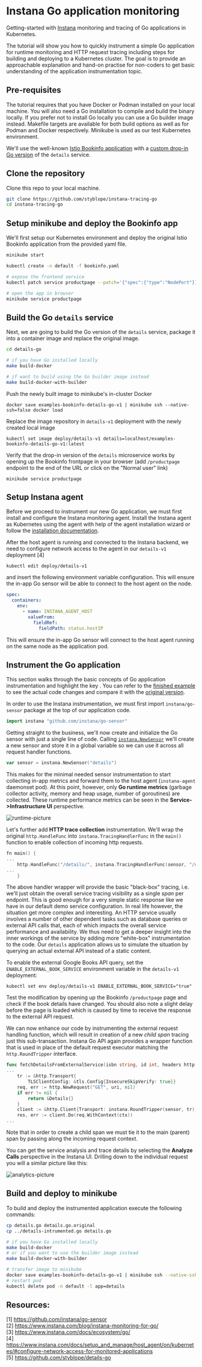 # Instana Go application monitoring
Getting-started with [Instana](https://www.instana.com/) monitoring and tracing of Go applications in Kubernetes.

The tutorial will show you how to quickly instrument a simple Go application for runtime monitoring and HTTP request tracing including steps for building and deploying to a Kubernetes cluster. The goal is to provide an approachable explanation and hand-on practise for non-coders to get basic understanding of the application instrumentation topic.

## Pre-requisites
The tutorial requires that you have Docker or Podman installed on your local machine. You will also need a Go installation to compile and build the binary locally. If you prefer not to install Go locally you can use a Go builder image instead. Makefile targets are available for both build options as well as for Podman and Docker respectively. Minikube is used as our test Kubernetes environment.


We'll use the well-known [Istio Bookinfo application](https://istio.io/latest/docs/examples/bookinfo/) with a [custom drop-in Go version](https://github.com/styblope/details-go) of the `details` service.

## Clone the repository
Clone this repo to your local machine.
```sh
git clone https://github.com/styblope/instana-tracing-go
cd instana-tracing-go
```

## Setup minikube and deploy the Bookinfo app
We'll first setup our Kubernetes environment and deploy the original Istio Bookinfo application from the provided yaml file.
```sh
minikube start

kubectl create -n default -f bookinfo.yaml

# expose the frontend service
kubectl patch service productpage --patch='{"spec":{"type":"NodePort"}}'

# open the app in browser
minikube service productpage
```

## Build the Go `details` service
Next, we are going to build the Go version of the `details` service, package it into a container image and replace the original image.
```sh
cd details-go

# if you have Go installed locally
make build-docker

# if want to build using the Go builder image instead
make build-docker-with-builder
```

Push the newly built image to minikube's in-cluster Docker
```
docker save examples-bookinfo-details-go-v1 | minikube ssh --native-ssh=false docker load
```

Replace the image repository in `details-v1` deployment with the newly created local image
```
kubectl set image deploy/details-v1 details=localhost/examples-bookinfo-details-go-v1:latest
```

Verify that the drop-in version of the `details` microservice works by opening up the Bookinfo frontpage in your browser (add `/productpage` endpoint to the end of the URL or click on the "Normal user" link)
```
minikube service productpage
```

## Setup Instana agent
Before we proceed to instrument our new Go application, we must first install and configure the Instana monitoring agent. Install the Instana agent as Kubernetes using the agent with help of the agent installation wizard or follow the [installation documentation](https://www.instana.com/docs/ecosystem/kubernetes/).

After the host agent is running and connected to the Instana backend, we need to configure network access to the agent in our `details-v1` deployment [4] 
```
kubectl edit deploy/details-v1
```
and insert the following environment variable configuration. This will ensure the in-app Go sensor will be able to connect to the host agent on the node.
```yaml
spec:
  containers:
    env:
      - name: INSTANA_AGENT_HOST
        valueFrom:
          fieldRef:
            fieldPath: status.hostIP
```
This will ensure the in-app Go sensor will connect to the host agent running on the same node as the application pod.


## Instrument the Go application
This section walks through the basic concepts of Go application instrumentation and highlight the key . You can refer to the [finished example](details-instrumented.go) to see the actual code changes and compare it with the [original version](https://github.com/styblope/details-go/blob/master/details.go).

In order to use the Instana instrumentation, we must first import `instana/go-sensor` package at the top of our application code.
```go
import instana "github.com/instana/go-sensor"
```

Getting straight to the business, we'll now create and initialize the Go sensor with just a single line of code. Calling [`instana.NewSensor`](https://pkg.go.dev/github.com/instana/go-sensor/#NewSensor) we'll create a new sensor and store it in a global variable so we can use it across all request handler functions.
```go
var sensor = instana.NewSensor("details")
```
This makes for the minimal needed sensor instrumentation to start collecting in-app metrics and forward them to the host agent (`instana-agent` daemonset pod). At this point, however, only **Go runtime metrics** (garbage collector activity, memory and heap usage, number of goroutines) are collected. These runtime performance metrics can be seen in the  **Service->Infrastructure UI** perspective.

![runtime-picture](img/runtime.png)

Let's further add **HTTP trace collection** instrumentation. We'll wrap the original `http.HandleFunc` into `instana.TracingHandlerFunc` in the `main()` function to enable collection of incoming http requests.
```go
fn main() {
...
	http.HandleFunc("/details/", instana.TracingHandlerFunc(sensor, "/details", details))
...
    }
```
The above handler wrapper will provide the basic "black-box" tracing, i.e. we'll just obtain the overall service tracing visibility as a single *span* per endpoint. This is good enough for a very simple static response like we have in our default demo service configuration. In real life however, the situation get more complex and interesting. An HTTP service usually involves a number of other dependent tasks such as database queries or external API calls that, each of which impacts the overall service performance and availability. We thus need to get a deeper insight into the inner workings of the service by adding more "white-box" instrumentation to the code. Our `details` application allows us to simulate the situation by querying an actual external API instead of a static content.

To enable the external Google Books API query, set the `ENABLE_EXTERNAL_BOOK_SERVICE` environment variable in the `details-v1` deployment:
```
kubectl set env deploy/details-v1 ENABLE_EXTERNAL_BOOK_SERVICE="true"
```
Test the modification by opening up the Bookinfo `/productpage` page and check if the book details have changed. You should also note a slight delay before the page is loaded which is caused by time to receive the response to the external API request.

We can now enhance our code by instrumenting the external request handling function, which will result in creation of a new *child span* tracing just this sub-transaction. Instana Go API again provides a wrapper function that is used in place of the default request executor matching the `http.RoundTripper` interface.
```go
func fetchDetailsFromExternalService(isbn string, id int, headers http.Header, ctx context.Context) *Details {
...
	tr := &http.Transport{
		TLSClientConfig: &tls.Config{InsecureSkipVerify: true}}
	req, err := http.NewRequest("GET", uri, nil)
	if err != nil {
		return &Details{}
	}
	client := &http.Client{Transport: instana.RoundTripper(sensor, tr), Timeout: 5 * time.Second}
	res, err := client.Do(req.WithContext(ctx))
...
```
Note that in order to create a child span we must tie it to the main (parent) span by passing along the incoming request context.

You can get the service analysis and trace details by selecting the **Analyze Calls** perspective in the Instana UI. Drilling down to the individual request you will a similar picture like this:

![analytics-picture](img/analytics.png)

## Build and deploy to minikube
To build and deploy the instrumented application execute the following commands:
```sh
cp details.go details.go.original
cp ../details-intrumented.go details.go

# if you have Go installed locally
make build-docker
# or if you want to use the builder image instead
make build-docker-with-builder

# transfer image to minikube
docker save examples-bookinfo-details-go-v1 | minikube ssh --native-ssh=false docker load
# restart pod
kubectl delete pod -n default -l app=details
```


## Resources:
[1] https://github.com/instana/go-sensor  
[2] https://www.instana.com/blog/instana-monitoring-for-go/  
[3] https://www.instana.com/docs/ecosystem/go/  
[4] https://www.instana.com/docs/setup_and_manage/host_agent/on/kubernetes/#configure-network-access-for-monitored-applications  
[5] https://github.com/styblope/details-go
